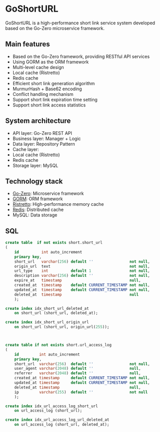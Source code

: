 # GoShortURL

GoShortURL is a high-performance short link service system developed based on the Go-Zero microservice framework.

## Main features

- Based on the Go-Zero framework, providing RESTful API services
- Using GORM as the ORM framework
- Multi-level cache design
- Local cache (Ristretto)
- Redis cache
- Efficient short link generation algorithm
- MurmurHash + Base62 encoding
- Conflict handling mechanism
- Support short link expiration time setting
- Support short link access statistics

## System architecture

- API layer: Go-Zero REST API
- Business layer: Manager + Logic
- Data layer: Repository Pattern
- Cache layer:
- Local cache (Ristretto)
- Redis cache
- Storage layer: MySQL

## Technology stack

- [Go-Zero](https://github.com/zeromicro/go-zero): Microservice framework
- [GORM](https://gorm.io): ORM framework
- [Ristretto](https://github.com/dgraph-io/ristretto): High-performance memory cache
- [Redis](https://redis.io): Distributed cache
- MySQL: Data storage

## SQL
```sql
create table  if not exists short.short_url
(
    id          int auto_increment
    primary key,
    short_url   varchar(256) default ''                not null,
    origin_url  text                                   not null,
    url_type    int          default 1                 not null,
    description varchar(256) default ''                not null,
    expire_at   timestamp                              null,
    created_at  timestamp    default CURRENT_TIMESTAMP not null,
    updated_at  timestamp    default CURRENT_TIMESTAMP not null,
    deleted_at  timestamp                              null
    );

create index idx_short_url_deleted_at
    on short_url (short_url, deleted_at);

create index idx_short_url_origin_url
    on short_url (short_url, origin_url(255));



create table if not exists short.url_access_log
(
    id         int auto_increment
    primary key,
    short_url  varchar(256)  default ''                not null,
    user_agent varchar(2048) default ''                null,
    referrer   varchar(2048) default ''                null,
    created_at timestamp     default CURRENT_TIMESTAMP not null,
    updated_at timestamp     default CURRENT_TIMESTAMP not null,
    deleted_at timestamp                               null,
    ip         varchar(255)  default ''                not null
    );

create index idx_url_access_log_short_url
    on url_access_log (short_url);

create index idx_url_access_log_url_deleted_at
    on url_access_log (short_url, deleted_at);
```